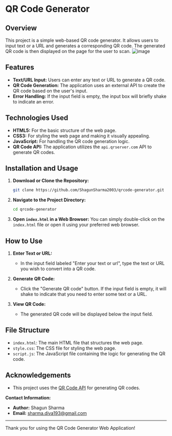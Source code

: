 
# QR Code Generator 

## Overview

This project is a simple web-based QR code generator. It allows users to input text or a URL and generates a corresponding QR code. The generated QR code is then displayed on the page for the user to scan.
![image](https://github.com/user-attachments/assets/44b5334b-5e29-4715-8031-35b39c4b0ac9)

## Features

- **Text/URL Input:** Users can enter any text or URL to generate a QR code.
- **QR Code Generation:** The application uses an external API to create the QR code based on the user's input.
- **Error Handling:** If the input field is empty, the input box will briefly shake to indicate an error.

## Technologies Used

- **HTML5:** For the basic structure of the web page.
- **CSS3:** For styling the web page and making it visually appealing.
- **JavaScript:** For handling the QR code generation logic.
- **QR Code API:** The application utilizes the `api.qrserver.com` API to generate QR codes.

## Installation and Usage

1. **Download or Clone the Repository:**
   ```sh
   git clone https://github.com/ShagunSharma2003/qrcode-generator.git
   ```

2. **Navigate to the Project Directory:**
   ```sh
   cd qrcode-generator
   ```

3. **Open `index.html` in a Web Browser:**
   You can simply double-click on the `index.html` file or open it using your preferred web browser.

## How to Use

1. **Enter Text or URL:**
   - In the input field labeled "Enter your text or url", type the text or URL you wish to convert into a QR code.

2. **Generate QR Code:**
   - Click the "Generate QR code" button. If the input field is empty, it will shake to indicate that you need to enter some text or a URL.

3. **View QR Code:**
   - The generated QR code will be displayed below the input field.

## File Structure

- `index.html`: The main HTML file that structures the web page.
- `style.css`: The CSS file for styling the web page.
- `script.js`: The JavaScript file containing the logic for generating the QR code.

## Acknowledgements

- This project uses the [QR Code API](https://api.qrserver.com/) for generating QR codes.

**Contact Information:**

- **Author:** Shagun Sharma
- **Email:** sharma.diva193@gmail.com
---

Thank you for using the QR Code Generator Web Application!
